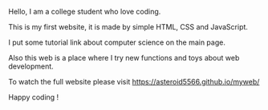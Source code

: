 

Hello, I am a college student who love coding.

This is my first website, it is made by simple HTML, CSS and JavaScript.

I put some tutorial link about computer science on the main page. 

Also this web is a place where I try new functions and toys about web development. 

To watch the full website please visit https://asteroid5566.github.io/myweb/

Happy coding !
